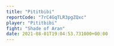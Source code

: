 ```yaml
---
title: "Pititbibi"
reportCode: "7rC4GqTLR3pgZQxc"
player: "Pititbibi"
fight: "Shade of Aran"
date: 2021-08-01T19:04:53.731000+00:00
---
```

